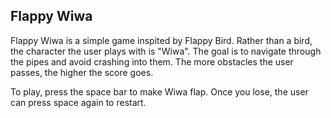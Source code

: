 ## Flappy Wiwa

Flappy Wiwa is a simple game inspited by Flappy Bird. Rather than a bird, the character the user plays with is "Wiwa". The goal is to navigate through the pipes and avoid crashing into them. The more obstacles the user passes, the higher the score goes.

To play, press the space bar to make Wiwa flap. Once you lose, the user can press space again to restart.
